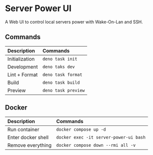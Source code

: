 # Server Power UI

A Web UI to control local servers power with Wake-On-Lan and SSH.

## Commands

| Description    | Commands            |
| :------------- | :------------------ |
| Initialization | `deno task init`    |
| Development    | `deno taks dev`     |
| Lint + Format  | `deno task format`  |
| Build          | `deno task build`   |
| Preview        | `deno task preview` |

## Docker

| Description        | Commands                               |
| :----------------- | :------------------------------------- |
| Run container      | `docker compose up -d`                 |
| Enter docker shell | `docker exec -it server-power-ui bash` |
| Remove everything  | `docker compose down --rmi all -v`     |
